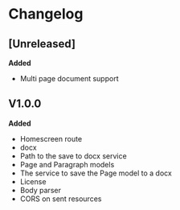 # Changelog

## [Unreleased]

**Added**

- Multi page document support


## V1.0.0

 **Added**
 
- Homescreen route
- docx
- Path to the save to docx service
- Page and Paragraph models
- The service to save the Page model to a docx
- License
- Body parser
- CORS on sent resources